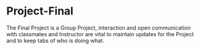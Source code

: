 # Project-Final
The Final Project is a Group Project, interaction and open communication with classmates and Instructor are vital to maintain updates for the Project and to keep tabs of who is doing what.
